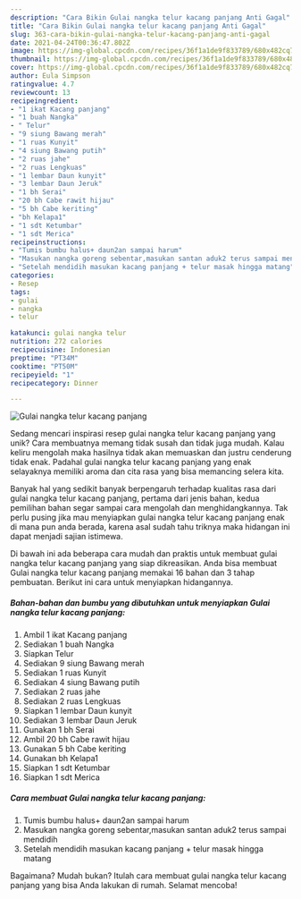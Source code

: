 ```yaml
---
description: "Cara Bikin Gulai nangka telur kacang panjang Anti Gagal"
title: "Cara Bikin Gulai nangka telur kacang panjang Anti Gagal"
slug: 363-cara-bikin-gulai-nangka-telur-kacang-panjang-anti-gagal
date: 2021-04-24T00:36:47.802Z
image: https://img-global.cpcdn.com/recipes/36f1a1de9f833789/680x482cq70/gulai-nangka-telur-kacang-panjang-foto-resep-utama.jpg
thumbnail: https://img-global.cpcdn.com/recipes/36f1a1de9f833789/680x482cq70/gulai-nangka-telur-kacang-panjang-foto-resep-utama.jpg
cover: https://img-global.cpcdn.com/recipes/36f1a1de9f833789/680x482cq70/gulai-nangka-telur-kacang-panjang-foto-resep-utama.jpg
author: Eula Simpson
ratingvalue: 4.7
reviewcount: 13
recipeingredient:
- "1 ikat Kacang panjang"
- "1 buah Nangka"
- " Telur"
- "9 siung Bawang merah"
- "1 ruas Kunyit"
- "4 siung Bawang putih"
- "2 ruas jahe"
- "2 ruas Lengkuas"
- "1 lembar Daun kunyit"
- "3 lembar Daun Jeruk"
- "1 bh Serai"
- "20 bh Cabe rawit hijau"
- "5 bh Cabe keriting"
- "bh Kelapa1"
- "1 sdt Ketumbar"
- "1 sdt Merica"
recipeinstructions:
- "Tumis bumbu halus+ daun2an sampai harum"
- "Masukan nangka goreng sebentar,masukan santan aduk2 terus sampai mendidih"
- "Setelah mendidih masukan kacang panjang + telur masak hingga matang"
categories:
- Resep
tags:
- gulai
- nangka
- telur

katakunci: gulai nangka telur 
nutrition: 272 calories
recipecuisine: Indonesian
preptime: "PT34M"
cooktime: "PT50M"
recipeyield: "1"
recipecategory: Dinner

---
```



![Gulai nangka telur kacang panjang](https://img-global.cpcdn.com/recipes/36f1a1de9f833789/680x482cq70/gulai-nangka-telur-kacang-panjang-foto-resep-utama.jpg)

Sedang mencari inspirasi resep gulai nangka telur kacang panjang yang unik? Cara membuatnya memang tidak susah dan tidak juga mudah. Kalau keliru mengolah maka hasilnya tidak akan memuaskan dan justru cenderung tidak enak. Padahal gulai nangka telur kacang panjang yang enak selayaknya memiliki aroma dan cita rasa yang bisa memancing selera kita.



Banyak hal yang sedikit banyak berpengaruh terhadap kualitas rasa dari gulai nangka telur kacang panjang, pertama dari jenis bahan, kedua pemilihan bahan segar sampai cara mengolah dan menghidangkannya. Tak perlu pusing jika mau menyiapkan gulai nangka telur kacang panjang enak di mana pun anda berada, karena asal sudah tahu triknya maka hidangan ini dapat menjadi sajian istimewa.


Di bawah ini ada beberapa cara mudah dan praktis untuk membuat gulai nangka telur kacang panjang yang siap dikreasikan. Anda bisa membuat Gulai nangka telur kacang panjang memakai 16 bahan dan 3 tahap pembuatan. Berikut ini cara untuk menyiapkan hidangannya.

<!--inarticleads1-->

##### Bahan-bahan dan bumbu yang dibutuhkan untuk menyiapkan Gulai nangka telur kacang panjang:

1. Ambil 1 ikat Kacang panjang
1. Sediakan 1 buah Nangka
1. Siapkan  Telur
1. Sediakan 9 siung Bawang merah
1. Sediakan 1 ruas Kunyit
1. Sediakan 4 siung Bawang putih
1. Sediakan 2 ruas jahe
1. Sediakan 2 ruas Lengkuas
1. Siapkan 1 lembar Daun kunyit
1. Sediakan 3 lembar Daun Jeruk
1. Gunakan 1 bh Serai
1. Ambil 20 bh Cabe rawit hijau
1. Gunakan 5 bh Cabe keriting
1. Gunakan bh Kelapa1
1. Siapkan 1 sdt Ketumbar
1. Siapkan 1 sdt Merica




<!--inarticleads2-->

##### Cara membuat Gulai nangka telur kacang panjang:

1. Tumis bumbu halus+ daun2an sampai harum
1. Masukan nangka goreng sebentar,masukan santan aduk2 terus sampai mendidih
1. Setelah mendidih masukan kacang panjang + telur masak hingga matang




Bagaimana? Mudah bukan? Itulah cara membuat gulai nangka telur kacang panjang yang bisa Anda lakukan di rumah. Selamat mencoba!
